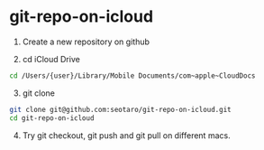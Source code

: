 # git-repo-on-icloud

1. Create a new repository on github

2. cd iCloud Drive

```bash
cd /Users/{user}/Library/Mobile Documents/com~apple~CloudDocs
```

3. git clone

```bash
git clone git@github.com:seotaro/git-repo-on-icloud.git
cd git-repo-on-icloud
```

4. Try git checkout, git push and git pull on different macs.
